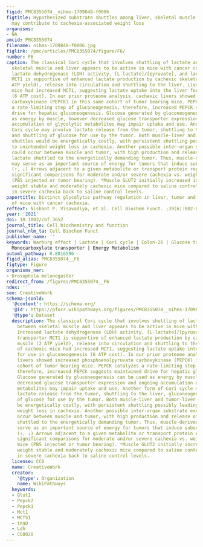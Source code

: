 ```yaml
---
figid: PMC8355074__nihms-1709848-f0006
figtitle: Hypothesized substrate shuttles among liver, skeletal muscle and tumor that
  may contribute to cachexia-associated weight loss
organisms:
- NA
pmcid: PMC8355074
filename: nihms-1709848-f0006.jpg
figlink: /pmc/articles/PMC8355074/figure/F6/
number: F6
caption: The classical Cori cycle that involves shuttling of lactate and glucose between
  skeletal muscle and liver appears to be active in mice with cancer cachexia. Increased
  lactate dehydrogenase (LDH) activity, [L-lactate]/[pyruvate], and lactate transporter
  MCT1 is supportive of enhanced lactate production by cachexic skeletal muscle (2
  ATP yield), release into circulation and shuttling to the liver. Livers of cachexic
  mice had increased MCT1, suggesting lactate uptake into the liver for use in gluconeogenesis
  (6 ATP cost). In our prior proteome analysis, cachexic livers showed increased phosphoenolpyruvate
  carboxykinase (PEPCK) in this same cohort of tumor bearing mice. PEPCK catalyzes
  a rate-limiting step of gluconeogenesis, therefore, increased PEPCK suggests maintained
  drive for hepatic gluconeogenesis. Glucose generated by gluconeogenesis can be used
  as energy by muscle, however decreased glucose transporter expression and ongoing
  accumulation of glycolytic metabolites may impair uptake and use. Another form of
  Cori cycle may involve lactate release from the tumor, shuttling to the liver, gluconeogenesis,
  and shuttling of glucose for use by the tumor. Both muscle-liver and tumor-liver
  shuttles would be energetically costly, with persistent shuttling possibly leading
  to unintended weight loss in cachexia. Another possible inter-organ substrate exchange
  could occur between muscle and tumor, with high production and release of muscular
  lactate shuttled to the energetically demanding tumor. Thus, muscle-derived lactate
  may serve as an important source of energy for tumors that induce subsequent cachexia.
  (↑, ↓) Arrows adjacent to a given metabolite or transport protein represent statistically
  significant comparisons for moderate and/or severe cachexia vs. weight-stable mice
  (PBS injected or tumor bearing). *Muscle GLUT2 initially increased in tumor-bearing
  weight stable and moderately cachexic mice compared to saline controls, but decreased
  in severe cachexia back to saline control levels.
papertitle: Distinct glycolytic pathway regulation in liver, tumor and skeletal muscle
  of mice with cancer cachexia.
reftext: Nishant P. Visavadiya, et al. Cell Biochem Funct. ;39(6):802-812.
year: '2021'
doi: 10.1002/cbf.3652
journal_title: Cell biochemistry and function
journal_nlm_ta: Cell Biochem Funct
publisher_name: ''
keywords: Warburg effect | Lactate | Cori cycle | Colon-26 | Glucose transporter |
  Monocarboxylate transporter | Energy Metabolism
automl_pathway: 0.8816596
figid_alias: PMC8355074__F6
figtype: Figure
organisms_ner:
- Drosophila melanogaster
redirect_from: /figures/PMC8355074__F6
ndex: ''
seo: CreativeWork
schema-jsonld:
  '@context': https://schema.org/
  '@id': https://pfocr.wikipathways.org/figures/PMC8355074__nihms-1709848-f0006.html
  '@type': Dataset
  description: The classical Cori cycle that involves shuttling of lactate and glucose
    between skeletal muscle and liver appears to be active in mice with cancer cachexia.
    Increased lactate dehydrogenase (LDH) activity, [L-lactate]/[pyruvate], and lactate
    transporter MCT1 is supportive of enhanced lactate production by cachexic skeletal
    muscle (2 ATP yield), release into circulation and shuttling to the liver. Livers
    of cachexic mice had increased MCT1, suggesting lactate uptake into the liver
    for use in gluconeogenesis (6 ATP cost). In our prior proteome analysis, cachexic
    livers showed increased phosphoenolpyruvate carboxykinase (PEPCK) in this same
    cohort of tumor bearing mice. PEPCK catalyzes a rate-limiting step of gluconeogenesis,
    therefore, increased PEPCK suggests maintained drive for hepatic gluconeogenesis.
    Glucose generated by gluconeogenesis can be used as energy by muscle, however
    decreased glucose transporter expression and ongoing accumulation of glycolytic
    metabolites may impair uptake and use. Another form of Cori cycle may involve
    lactate release from the tumor, shuttling to the liver, gluconeogenesis, and shuttling
    of glucose for use by the tumor. Both muscle-liver and tumor-liver shuttles would
    be energetically costly, with persistent shuttling possibly leading to unintended
    weight loss in cachexia. Another possible inter-organ substrate exchange could
    occur between muscle and tumor, with high production and release of muscular lactate
    shuttled to the energetically demanding tumor. Thus, muscle-derived lactate may
    serve as an important source of energy for tumors that induce subsequent cachexia.
    (↑, ↓) Arrows adjacent to a given metabolite or transport protein represent statistically
    significant comparisons for moderate and/or severe cachexia vs. weight-stable
    mice (PBS injected or tumor bearing). *Muscle GLUT2 initially increased in tumor-bearing
    weight stable and moderately cachexic mice compared to saline controls, but decreased
    in severe cachexia back to saline control levels.
  license: CC0
  name: CreativeWork
  creator:
    '@type': Organization
    name: WikiPathways
  keywords:
  - Glut1
  - Pepck2
  - Pepck1
  - Mct1
  - MCTS1
  - inaD
  - Ldh
  - CG8028
---
```

